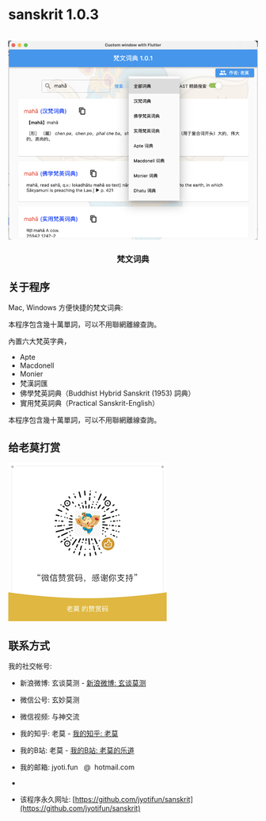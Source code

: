 # sanskrit 1.0.3
<a name="readme-top"></a>

<!-- PROJECT LOGO -->
<br />
<div align="center">
  <a href="https://github.com/jyotifun/sanskrit">
    <img src="screenshot.png" alt="screenshot">
  </a>

  <h3 align="center">梵文词典</h3>

</div>

<!-- ABOUT THE PROJECT -->
## 关于程序

Mac, Windows 方便快捷的梵文词典:

本程序包含幾十萬單詞，可以不用聯網離線查詢。

內置六大梵英字典，
* Apte
* Macdonell
* Monier
* 梵漢詞匯
* 佛學梵英詞典（Buddhist Hybrid Sanskrit (1953) 詞典）
* 實用梵英詞典（Practical Sanskrit-English）

本程序包含幾十萬單詞，可以不用聯網離線查詢。


<!-- Money -->
## 给老莫打赏

<img src="zs.png" alt="screenshot">

<!-- CONTACT -->
## 联系方式

我的社交帐号:

* 新浪微博: 玄谈莫测 - [新浪微博: 玄谈莫测](https://weibo.com/omjyotish)
* 微信公号: 玄妙莫测
* 微信视频: 与神交流
* 我的知乎:    老莫 - [我的知乎:    老莫](https://www.zhihu.com/people/eiffelqiu)
* 我的B站:    老莫 - [我的B站:    老莫的乐道](https://space.bilibili.com/11070763/dynamic)
* 我的邮箱: jyoti.fun &nbsp; @&nbsp; hotmail.com
*  


* 该程序永久网址: [https://github.com/jyotifun/sanskrit](https://github.com/jyotifun/sanskrit)



